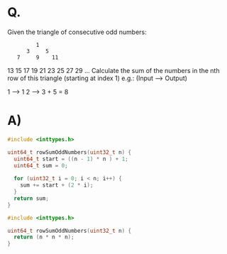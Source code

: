 # Q.
Given the triangle of consecutive odd numbers:

             1
          3     5
       7     9    11
   13    15    17    19
21    23    25    27    29
...
Calculate the sum of the numbers in the nth row of this triangle (starting at index 1) e.g.: (Input --> Output)

1 -->  1
2 --> 3 + 5 = 8

# A)
```c
#include <inttypes.h>

uint64_t rowSumOddNumbers(uint32_t n) {
  uint64_t start = ((n - 1) * n ) + 1;
  uint64_t sum = 0;
  
  for (uint32_t i = 0; i < n; i++) {
    sum += start + (2 * i);
  }
  return sum;
}
```

```c
#include <inttypes.h>

uint64_t rowSumOddNumbers(uint32_t n) {
  return (n * n * n);
}
```
